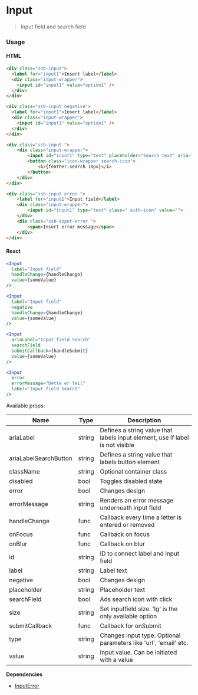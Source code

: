 Input
========

> Input field and search field

### Usage

#### HTML

```html
<div class="ssb-input">
  <label for="input1">Insert label</label>
  <div class="input-wrapper">
    <input id="input1" value="option1" />
  </div>
</div>

<div class="ssb-input negative">
  <label for="input1">Insert label</label>
  <div class="input-wrapper">
    <input id="input1" value="option1" />
  </div>
</div>

<div class="ssb-input ">
    <div class="input-wrapper">
        <input id="input1" type="text" placeholder="Search text" aria-label="Input field Search" class="with-icon" value="">
        <button class="icon-wrapper search-icon">
            <i>{feather.search 18px}</i>
        </button>
    </div>
</div>

<div class="ssb-input error ">
    <label for="input1">Input field</label>
    <div class="input-wrapper">
        <input id="input1" type="text" class=" with-icon" value="">
    </div>
    <div class="ssb-input-error ">
        <span>Insert error message</span>
    </div>
</div>
```

#### React

```jsx harmony
<Input
  label="Input field"
  handleChange={handleChange}
  value={someValue}
/>

<Input
  label="Input field"
  negative
  handleChange={handleChange}
  value={someValue}
/>

<Input
  ariaLabel="Input field Search"
  searchField
  submitCallback={handleSubmit}
  value={someValue}
/>

<Input
  error
  errorMessage="Dette er feil"
  label="Input field Search"
/>
```

Available props:

| Name       | Type           | Description  |
| ---------- | ------------- | ----- |
| ariaLabel | string | Defines a string value that labels input element, use if label is not visible |
| ariaLabelSearchButton | string | Defines a string value that labels button element |
| className   | string | Optional container class|
| disabled | bool | Toggles disabled state |
| error | bool | Changes design |
| errorMessage | string | Renders an error message underneath input field |
| handleChange | func | Callback every time a letter is entered or removed |
| onFocus | func | Callback on focus |
| onBlur | func | Callback on blur |
| id | string | ID to connect label and input field |
| label | string | Label text |
| negative | bool | Changes design |
| placeholder | string | Placeholder text |
| searchField | bool | Ads search icon with click |
| size | string | Set inputfield size. 'lg' is the only available option |
| submitCallback | func | Callback for onSubmit |
| type | string | Changes input type. Optional parameters like 'url', 'email' etc. |
| value | string | Input value. Can be initiated with a value |

__Dependencies__
 - [InputError](../InputError)
